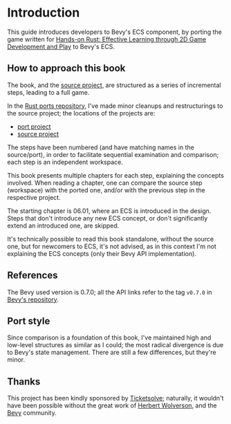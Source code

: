 # Introduction

This guide introduces developers to Bevy's ECS component, by porting the game written for [Hands-on Rust: Effective Learning through 2D Game Development and Play](https://pragprog.com/titles/hwrust/hands-on-rust) to Bevy's ECS.

## How to approach this book

The book, and the [source project](https://github.com/thebracket/HandsOnRust), are structured as a series of incremental steps, leading to a full game.

In the [Rust ports repository](https://github.com/64kramsystem/rust-game-ports), I've made minor cleanups and restructurings to the source project; the locations of the projects are:

- [port project](https://github.com/64kramsystem/rust-game-ports/tree/master/rusty_roguelike-bevy)
- [source project](https://github.com/64kramsystem/rust-game-ports/tree/master/source_projects/rusty_roguelike)

The steps have been numbered (and have matching names in the source/port), in order to facilitate sequential examination and comparison; each step is an independent workspace.

This book presents multiple chapters for each step, explaining the concepts involved. When reading a chapter, one can compare the source step (workspace) with the ported one, and/or with the previous step in the respective project.

The starting chapter is 06.01, where an ECS is introduced in the design. Steps that don't introduce any new ECS concept, or don't significantly extend an introduced one, are skipped.

It's technically possible to read this book standalone, without the source one, but for newcomers to ECS, it's not advised, as in this context I'm not explaining the ECS concepts (only their Bevy API implementation).

## References

The Bevy used version is 0.7.0; all the API links refer to the tag `v0.7.0` in [Bevy's repository](https://github.com/bevyengine/bevy).

## Port style

Since comparison is a foundation of this book, I've maintained high and low-level structures as similar as I could; the most radical divergence is due to Bevy's state management. There are still a few differences, but they're minor.

## Thanks

This project has been kindly sponsored by [Ticketsolve](https://www.ticketsolve.com); naturally, it wouldn't have been possible without the great work of [Herbert Wolverson](https://twitter.com/herberticus), and the [Bevy](https://bevyengine.org) community.
